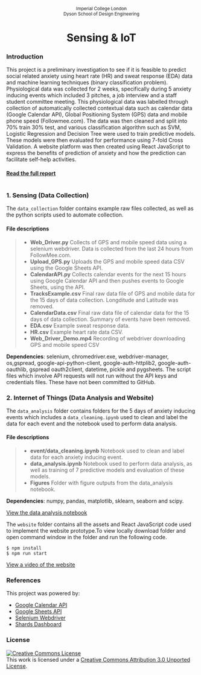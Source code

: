 <p align="center">
	<sub>Imperial College London<br>Dyson School of Design Engineering</sub>
</p>
<h1 align="center">
	  Sensing & IoT
</h1>


### Introduction

This project is a preliminary investigation to see if it is feasible to predict social related anxiety using heart rate (HR) and sweat response (EDA) data and machine learning techniques (binary classification problem). Physiological data was collected for 2 weeks, specifically during 5 anxiety inducing events which included 3 pitches, a job interview and a staff student committee meeting. This physiological data was labelled through collection of automatically collected contextual data such as calendar data (Google Calendar API), Global Positioning System (GPS) data and mobile phone speed (Followmee.com). The data was then cleaned and split into 70% train 30% test, and various classification algorithm such as SVM, Logistic Regression and Decision Tree were used to train predictive models. These models were then evaluated for performance using 7-fold Cross Validation. A website platform was then created using React JavaScript to express the benefits of prediction of anxiety and how the prediction can facilitate self-help activities.

<h4 align="left">
	<a href="https://github.com/rs2416/SensingandIoT/blob/master/Report.pdf">Read the full report</a>
  <br>
  <br>
</h4>


### 1. Sensing (Data Collection)

The `data_collection` folder contains example raw files collected, as well as the python scripts used to automate collection. 

#### File descriptions

> * **Web_Driver.py**       Collects of GPS and mobile speed data using a selenium webdriver. Data is collected from the last 24 hours from FollowMee.com.   
> * **Upload_GPS.py**        Uploads the GPS and mobile speed data CSV using the Google Sheets API. 
> * **CalendarAPI.py**     Collects calendar events for the next 15 hours using Google Calendar API and then pushes events to Google Sheets, using the API. 
> * **TracksExample.csv**   Final raw data file of GPS and mobile data for the 15 days of data collection. Longditude and Latitude was removed.
> * **CalendarData.csv**    Final raw data file of calendar data for the 15 days of data collection. Summary of events have been removed.
> * **EDA.csv**             Example sweat response data. 
> * **HR.csv**              Example heart rate data CSV.
> * **Web_Driver_Demo.mp4** Recording of webdriver downloading GPS and mobile speed CSV


**Dependencies**: selenium, chromedriver.exe, webdriver-manager, os,gspread, google-api-python-client, google-auth-httplib2, google-auth-oauthlib, gspread oauth2client, datetime, pickle and pygsheets. The script files which involve API requests will not run without the API keys and credentials files. These have not been committed to GitHub.

### 2. Internet of Things (Data Analysis and Website)

The `data_analysis` folder contains folders for the 5 days of anxiety inducing events which includes a `data_cleaning.ipynb` used to clean and label the data for each event and the notebook used to perform data analysis. 

#### File descriptions

> * **event/data_cleaning.ipynb**  Notebook used to clean and label data for each anxiety inducing event.
> * **data_analysis.ipynb**  Notebook used to perform data analysis, as well as training of 7 predictive models and evaluation of these models.
> * **Figures**  Folder with figure outputs from the data_analysis notebook.

**Dependencies**: numpy, pandas, matplotlib, sklearn, seaborn and scipy.

<p align="left">
	<a href="https://github.com/rs2416/SensingandIoT/blob/master/data_analysis/data_analysis.ipynb" target="_blank">View the data analysis notebook</a>
</p>

The `website` folder contains all the assets and React JavaScript code used to implement the website prototype.To view locally download folder and open command window in the folder and run the following code. 

```
$ npm install 
$ npm run start
```
<p align="left">
	<a href="https://youtu.be/t3fgKJWC-LY" target="_blank">View a video of the website</a>
</p>

### References

This project was powered by:

- [Google Calendar API](https://developers.google.com/calendar)
- [Google Sheets API](https://developers.google.com/sheets/api)
- [Selenium Webdriver](https://selenium.dev/)
- [Shards Dashboard](https://github.com/DesignRevision/shards-dashboard-react)

### License

<a rel="license" href="http://creativecommons.org/licenses/by/3.0/"><img alt="Creative Commons License" style="border-width:0" src="https://i.creativecommons.org/l/by/3.0/88x31.png" /></a><br />This work is licensed under a <a rel="license" href="http://creativecommons.org/licenses/by/3.0/">Creative Commons Attribution 3.0 Unported License</a>.

